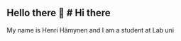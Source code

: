 ## Hello there 👋 # Hi there <img src="https://media.giphy.com/media/hvRJCLFzcasrR4ia7z/giphy.gif" width="10px">


My name is Henri Hämynen and I am a student at Lab uni

<!--
**henriham/henriham** is a ✨ _special_ ✨ repository because its `README.md` (this file) appears on your GitHub profile.

Here are some ideas to get you started:

- 🔭 I’m currently working on ...
- 🌱 I’m currently learning ...
- 👯 I’m looking to collaborate on ...
- 🤔 I’m looking for help with ...
- 💬 Ask me about ...
- 📫 How to reach me: ...
- 😄 Pronouns: ...
- ⚡ Fun fact: ...
-->
